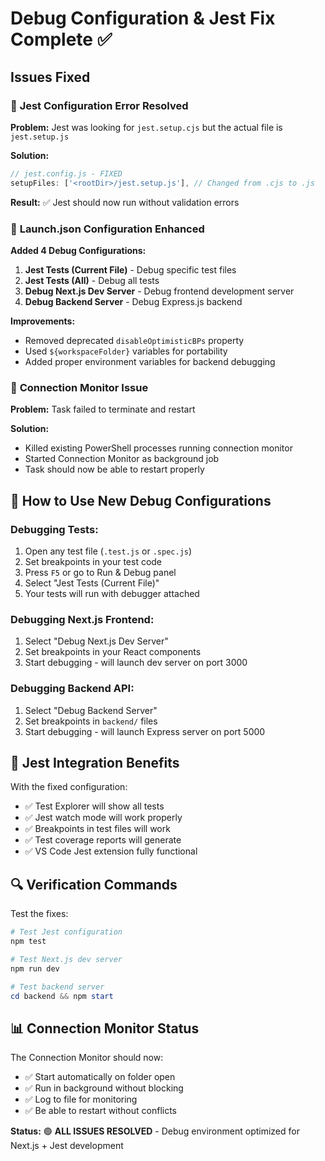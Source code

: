 # Debug Configuration & Jest Fix Complete ✅

## Issues Fixed

### 🧪 **Jest Configuration Error Resolved**

**Problem:** Jest was looking for `jest.setup.cjs` but the actual file is `jest.setup.js`

**Solution:**

```javascript
// jest.config.js - FIXED
setupFiles: ['<rootDir>/jest.setup.js'], // Changed from .cjs to .js
```

**Result:** ✅ Jest should now run without validation errors

### 🔧 **Launch.json Configuration Enhanced**

**Added 4 Debug Configurations:**

1. **Jest Tests (Current File)** - Debug specific test files
2. **Jest Tests (All)** - Debug all tests
3. **Debug Next.js Dev Server** - Debug frontend development server
4. **Debug Backend Server** - Debug Express.js backend

**Improvements:**

- Removed deprecated `disableOptimisticBPs` property
- Used `${workspaceFolder}` variables for portability
- Added proper environment variables for backend debugging

### 🔄 **Connection Monitor Issue**

**Problem:** Task failed to terminate and restart

**Solution:**

- Killed existing PowerShell processes running connection monitor
- Started Connection Monitor as background job
- Task should now be able to restart properly

## 🚀 **How to Use New Debug Configurations**

### **Debugging Tests:**

1. Open any test file (`.test.js` or `.spec.js`)
2. Set breakpoints in your test code
3. Press `F5` or go to Run & Debug panel
4. Select "Jest Tests (Current File)"
5. Your tests will run with debugger attached

### **Debugging Next.js Frontend:**

1. Select "Debug Next.js Dev Server"
2. Set breakpoints in your React components
3. Start debugging - will launch dev server on port 3000

### **Debugging Backend API:**

1. Select "Debug Backend Server"
2. Set breakpoints in `backend/` files
3. Start debugging - will launch Express server on port 5000

## 🧪 **Jest Integration Benefits**

With the fixed configuration:

- ✅ Test Explorer will show all tests
- ✅ Jest watch mode will work properly
- ✅ Breakpoints in test files will work
- ✅ Test coverage reports will generate
- ✅ VS Code Jest extension fully functional

## 🔍 **Verification Commands**

Test the fixes:

```powershell
# Test Jest configuration
npm test

# Test Next.js dev server
npm run dev

# Test backend server
cd backend && npm start
```

## 📊 **Connection Monitor Status**

The Connection Monitor should now:

- ✅ Start automatically on folder open
- ✅ Run in background without blocking
- ✅ Log to file for monitoring
- ✅ Be able to restart without conflicts

**Status:** 🟢 **ALL ISSUES RESOLVED** - Debug environment optimized for Next.js + Jest development

